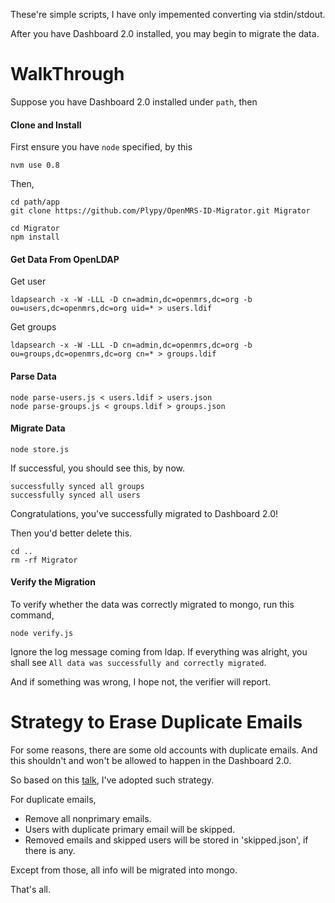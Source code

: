 These're simple scripts, I have only impemented converting via stdin/stdout.

After you have Dashboard 2.0 installed, you may begin to migrate the data.

# WalkThrough
Suppose you have Dashboard 2.0 installed under `path`, then

#### Clone and Install

First ensure you have `node` specified, by this

    nvm use 0.8

Then,

    cd path/app
    git clone https://github.com/Plypy/OpenMRS-ID-Migrator.git Migrator

    cd Migrator
    npm install


#### Get Data From OpenLDAP
Get user

    ldapsearch -x -W -LLL -D cn=admin,dc=openmrs,dc=org -b ou=users,dc=openmrs,dc=org uid=* > users.ldif

Get groups

    ldapsearch -x -W -LLL -D cn=admin,dc=openmrs,dc=org -b ou=groups,dc=openmrs,dc=org cn=* > groups.ldif

#### Parse Data

    node parse-users.js < users.ldif > users.json
    node parse-groups.js < groups.ldif > groups.json

#### Migrate Data

    node store.js

If successful, you should see this, by now.
~~~
successfully synced all groups
successfully synced all users
~~~

Congratulations, you've successfully migrated to Dashboard 2.0! 

Then you'd better delete this.

    cd ..
    rm -rf Migrator

#### Verify the Migration

To verify whether the data was correctly migrated to mongo, run this command,

    node verify.js

Ignore the log message coming from ldap. If everything was alright, you shall see `All data was successfully and correctly migrated`.

And if something was wrong, I hope not, the verifier will report.

# Strategy to Erase Duplicate Emails

For some reasons, there are some old accounts with duplicate emails. And this shouldn't and won't be allowed to happen in the Dashboard 2.0.

So based on this [talk](https://talk.openmrs.org/t/migration-accounts-with-the-same-email-address/407), I've adopted such strategy.

For duplicate emails,

+ Remove all nonprimary emails.
+ Users with duplicate primary email will be skipped.
+ Removed emails and skipped users will be stored in 'skipped.json', if there is any.

Except from those, all info will be migrated into mongo.

That's all.
